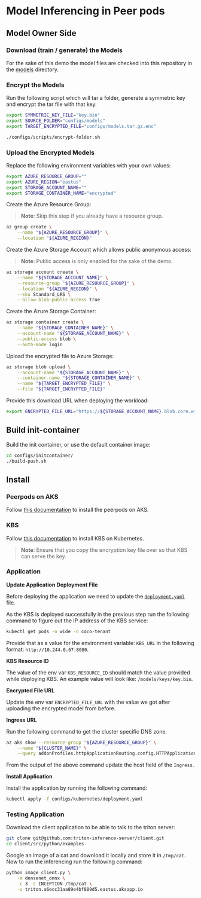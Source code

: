 # Model Inferencing in Peer pods

## Model Owner Side

### Download (train / generate) the Models

For the sake of this demo the model files are checked into this repository in the [models](configs/models) directory.

### Encrypt the Models

Run the following script which will tar a folder, generate a symmetric key and encrypt the tar file with that key.

```bash
export SYMMETRIC_KEY_FILE="key.bin"
export SOURCE_FOLDER="configs/models"
export TARGET_ENCRYPTED_FILE="configs/models.tar.gz.enc"

./configs/scripts/encrypt-folder.sh
```

### Upload the Encrypted Models

Replace the following environment variables with your own values:

```bash
export AZURE_RESOURCE_GROUP=""
export AZURE_REGION="eastus"
export STORAGE_ACCOUNT_NAME=""
export STORAGE_CONTAINER_NAME="encrypted"
```

Create the Azure Resource Group:

> **Note**: Skip this step if you already have a resource group.

```bash
az group create \
    --name "${AZURE_RESOURCE_GROUP}" \
    --location "${AZURE_REGION}"
```

Create the Azure Storage Account which allows public anonymous access:

> **Note**: Public access is only enabled for the sake of the demo.

```bash
az storage account create \
    --name "${STORAGE_ACCOUNT_NAME}" \
    --resource-group "${AZURE_RESOURCE_GROUP}" \
    --location "${AZURE_REGION}" \
    --sku Standard_LRS \
    --allow-blob-public-access true
```

Create the Azure Storage Container:

```bash
az storage container create \
    --name "${STORAGE_CONTAINER_NAME}" \
    --account-name "${STORAGE_ACCOUNT_NAME}" \
    --public-access blob \
    --auth-mode login
```

Upload the encrypted file to Azure Storage:

```bash
az storage blob upload \
    --account-name "${STORAGE_ACCOUNT_NAME}" \
    --container-name "${STORAGE_CONTAINER_NAME}" \
    --name "${TARGET_ENCRYPTED_FILE}" \
    --file "${TARGET_ENCRYPTED_FILE}"
```

Provide this download URL when deploying the workload:

```bash
export ENCRYPTED_FILE_URL="https://${STORAGE_ACCOUNT_NAME}.blob.core.windows.net/${STORAGE_CONTAINER_NAME}/${TARGET_ENCRYPTED_FILE}"
```

## Build init-container

Build the init container, or use the default container image:

```bash
cd configs/initcontainer/
./build-push.sh
```

## Install

### Peerpods on AKS

Follow [this documentation](https://github.com/confidential-containers/cloud-api-adaptor/tree/main/azure) to install the peerpods on AKS.

### KBS

Follow [this documentation](https://github.com/confidential-containers/kbs/tree/main/config/kubernetes) to install KBS on Kubernetes.

> **Note**: Ensure that you copy the encryption key file over so that KBS can serve the key.


### Application

**Update Application Deployment File**

Before deploying the application we need to update the [`deployment.yaml`](configs/kubernetes/deployment.yaml) file.

As the KBS is deployed successfully in the previous step run the following command to figure out the IP address of the KBS service:

```bash
kubectl get pods -o wide -n coco-tenant
```

Provide that as a value for the environment variable: `KBS_URL` in the following format: `http://10.244.0.67:8080`.

**KBS Resource ID**

The value of the env var `KBS_RESOURCE_ID` should match the value provided while deploying KBS. An example value will look like: `/models/keys/key.bin`.

**Encrypted File URL**

Update the env var `ENCRYPTED_FILE_URL` with the value we got after uploading the encrypted model from before.

**Ingress URL**

Run the following command to get the cluster specific DNS zone.

```bash
az aks show --resource-group "${AZURE_RESOURCE_GROUP}" \
    --name "${CLUSTER_NAME}" \
    --query addonProfiles.httpApplicationRouting.config.HTTPApplicationRoutingZoneName -o table
```

From the output of the above command update the host field of the `Ingress`.

**Install Application**

Install the application by running the following command:

```bash
kubectl apply -f configs/kubernetes/deployment.yaml
```

### Testing Application

Download the client application to be able to talk to the triton server:

```bash
git clone git@github.com:triton-inference-server/client.git
cd client/src/python/examples
```

Google an image of a cat and download it locally and store it in `/tmp/cat`. Now to run the inferencing run the following command:

```bash
python image_client.py \
    -m densenet_onnx \
    -c 3 -s INCEPTION /tmp/cat \
    -u triton.a6ecc31aa89e4bf889d5.eastus.aksapp.io
```
